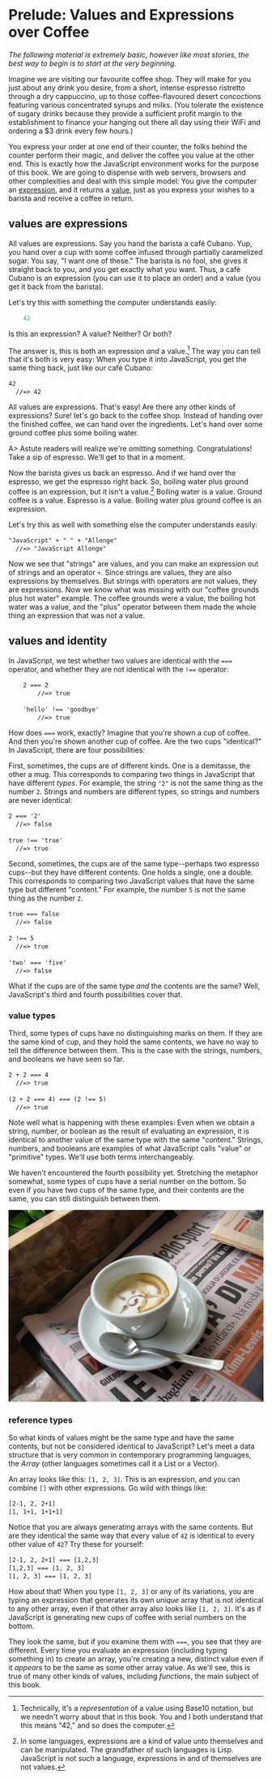 # Prelude: Values and Expressions over Coffee

*The following material is extremely basic, however like most stories, the best way to begin is to start at the very beginning.*

Imagine we are visiting our favourite coffee shop. They will make for you just about any drink you desire, from a short, intense espresso ristretto through a dry cappuccino, up to those coffee-flavoured desert concoctions featuring various concentrated syrups and milks. (You tolerate the existence of sugary drinks because they provide a sufficient profit margin to the establishment to finance your hanging out there all day using their WiFi and ordering a $3 drink every few hours.)

You express your order at one end of their counter, the folks behind the counter perform their magic, and deliver the coffee you value at the other end. This is exactly how the JavaScript environment works for the purpose of this book. We are going to dispense with web servers, browsers and other complexities and deal with this simple model: You give the computer an [expression], and it returns a [value], just as you express your wishes to a barista and receive a coffee in return.

[expression]: https://en.wikipedia.org/wiki/Expression_(computer_science)
[value]: https://en.wikipedia.org/wiki/Value_(computer_science)

## values are expressions

All values are expressions. Say you hand the barista a café Cubano. Yup, you hand over a cup with some coffee infused through partially caramelized sugar. You say, "I want one of these." The barista is no fool, she gives it straight back to you, and you get exactly what you want. Thus, a café Cubano is an expression (you can use it to place an order) and a value (you get it back from the barista).

Let's try this with something the computer understands easily:
```javascript
    42
```
Is this an expression? A value? Neither? Or both?

The answer is, this is both an expression *and* a value.[^representation] The way you can tell that it's both is very easy: When you type it into JavaScript, you get the same thing back, just like our café Cubano:

    42
      //=> 42

[^representation]: Technically, it's a *representation* of a value using Base10 notation, but we needn't worry about that in this book. You and I both understand that this means "42," and so does the computer.

All values are expressions. That's easy! Are there any other kinds of expressions? Sure! let's go back to the coffee shop. Instead of handing over the finished coffee, we can hand over the ingredients. Let's hand over some ground coffee plus some boiling water.

A> Astute readers will realize we're omitting something. Congratulations! Take a sip of espresso. We'll get to that in a moment.

Now the barista gives us back an espresso. And if we hand over the espresso, we get the espresso right back. So, boiling water plus ground coffee is an expression, but it isn't a value.[^homoiconicity] Boiling water is a value. Ground coffee is a value. Espresso is a value. Boiling water plus ground coffee is an expression.

[^homoiconicity]: In some languages, expressions are a kind of value unto themselves and can be manipulated. The grandfather of such languages is Lisp. JavaScript is not such a language, expressions in and of themselves are not values.

Let's try this as well with something else the computer understands easily:

    "JavaScript" + " " + "Allonge"
      //=> "JavaScript Allonge"

Now we see that "strings" are values, and you can make an expression out of strings and an operator `+`. Since strings are values, they are also expressions by themselves. But strings with operators are not values, they are expressions. Now we know what was missing with our "coffee grounds plus hot water" example. The coffee grounds were a value, the boiling hot water was a value, and the "plus" operator between them made the whole thing an expression that was not a value.

## values and identity

In JavaScript, we test whether two values are identical with the `===` operator, and whether they are not identical with the `!==` operator:

		2 === 2
			//=> true
			
		'hello' !== 'goodbye'
			//=> true
			
How does `===` work, exactly? Imagine that you're shown a cup of coffee. And then you're shown another cup of coffee. Are the two cups "identical?" In JavaScript, there are four possibilities:

First, sometimes, the cups are of different kinds. One is a demitasse, the other a mug. This corresponds to comparing two things in JavaScript that have different *types*. For example, the string `"2"` is not the same thing as the number `2`. Strings and numbers are different types, so strings and numbers are never identical:

    2 === '2'
      //=> false
      
    true !== 'true'
      //=> true

Second, sometimes, the cups are of the same type--perhaps two espresso cups--but they have different contents. One holds a single, one a double. This corresponds to comparing two JavaScript values that have the same type but different "content." For example, the number `5` is not the same thing as the number `2`.

    true === false
      //=> false
      
    2 !== 5
      //=> true
      
    'two' === 'five'
      //=> false

What if the cups are of the same type *and* the contents are the same? Well, JavaScript's third and fourth possibilities cover that.

### value types

Third, some types of cups have no distinguishing marks on them. If they are the same kind of cup, and they hold the same contents, we have no way to tell the difference between them. This is the case with the strings, numbers, and booleans we have seen so far.

    2 + 2 === 4
      //=> true
      
    (2 + 2 === 4) === (2 !== 5)
      //=> true
      
Note well what is happening with these examples: Even when we obtain a string, number, or boolean as the result of evaluating an expression, it is identical to another value of the same type with the same "content." Strings, numbers, and booleans are examples of what JavaScript calls "value" or "primitive" types. We'll use both terms interchangeably.

We haven't encountered the fourth possibility yet. Stretching the metaphor somewhat, some types of cups have a serial number on the bottom. So even if you have two cups of the same type, and their contents are the same, you can still distinguish between them.

![Cafe Macchiato is also a fine drink, especially when following up on the fortunes of the Azzurri or the standings in the Giro d'Italia](images/macchiato_1200.jpg)

### reference types

So what kinds of values might be the same type and have the same contents, but not be considered identical to JavaScript? Let's meet a data structure that is very common in contemporary programming languages, the *Array* (other languages sometimes call it a List or a Vector).

An array looks like this: `[1, 2, 3]`. This is an expression, and you can combine `[]` with other expressions. Go wild with things like:

    [2-1, 2, 2+1]
    [1, 1+1, 1+1+1]
    
Notice that you are always generating arrays with the same contents. But are they identical the same way that every value of `42` is identical to every other value of `42`? Try these for yourself:

    [2-1, 2, 2+1] === [1,2,3]
    [1,2,3] === [1, 2, 3]
    [1, 2, 3] === [1, 2, 3]
  
How about that! When you type `[1, 2, 3]` or any of its variations, you are typing an expression that generates its own *unique* array that is not identical to any other array, even if that other array also looks like `[1, 2, 3]`. It's as if JavaScript is generating new cups of coffee with serial numbers on the bottom.

They look the same, but if you examine them with `===`, you see that they are different. Every time you evaluate an expression (including typing something in) to create an array, you're creating a new, distinct value even if it *appears* to be the same as some other array value. As we'll see, this is true of many other kinds of values, including *functions*, the main subject of this book.
